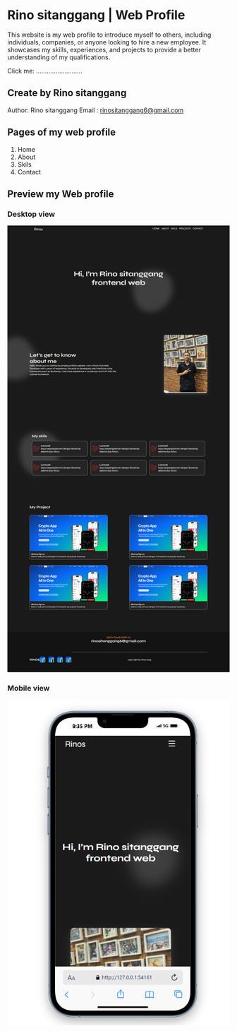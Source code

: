 # Rino sitanggang | Web Profile
This website is my web profile to introduce myself to others, including individuals, companies, or anyone looking to hire a new employee. It showcases my skills, experiences, and projects to provide a better understanding of my qualifications.

Click me: ..........................

## Create by Rino sitanggang
Author: Rino sitanggang
Email : rinositanggang6@gmail.com

## Pages of my web profile
1. Home 
2. About
3. Skils
4. Contact



## Preview my Web profile

### Desktop view
![Preview in desktop](/asset/img/landingPage.png)

### Mobile view
![Preview in mobile](/asset/img/phone.png)
